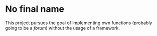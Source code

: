 # No final name

This project pursues the goal of implementing own functions (probably going
to be a *forum*) without the usage of a framework.